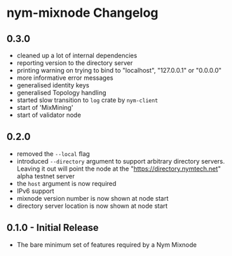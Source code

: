 # nym-mixnode Changelog

## 0.3.0

* cleaned up a lot of internal dependencies
* reporting version to the directory server
* printing warning on trying to bind to "localhost", "127.0.0.1" or "0.0.0.0"
* more informative error messages
* generalised identity keys
* generalised Topology handling
* started slow transition to `log` crate by `nym-client`
* start of 'MixMining'
* start of validator node

## 0.2.0

* removed the `--local` flag
* introduced `--directory` argument to support arbitrary directory servers. Leaving it out will point the node at the "https://directory.nymtech.net" alpha testnet server
* the `host` argument is now required
* IPv6 support
* mixnode version number is now shown at node start
* directory server location is now shown at node start

## 0.1.0 - Initial Release

* The bare minimum set of features required by a Nym Mixnode
